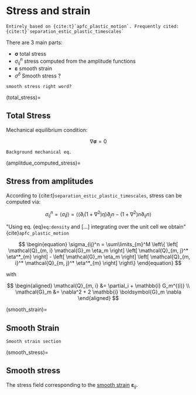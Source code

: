 # Stress and strain

```{note}
Entirely based on {cite:t}`apfc_plastic_motion`. Frequently cited: {cite:t}`separation_estic_plastic_timescales`
```

There are 3 main parts:

- $\boldsymbol{\sigma}$ total stress
- $\sigma_{ij}^n$ stress computed from the amplitude functions
- $\boldsymbol{\varepsilon}$ smooth strain
- $\sigma^{\delta}$ Smooth stress ?

```{todo}
smooth stress right word?
```
(total_stress)=
## Total Stress

Mechanical equilibrium condition:

$$
\begin{equation}
    \nabla \boldsymbol{\sigma} = 0
\end{equation}
$$

```{todo}
Background mechanical eq.
```

(amplitdue_computed_stress)=
## Stress from amplitudes

According to {cite:t}`separation_estic_plastic_timescales`, stress can be
computed via:

$$
\begin{equation}
    \sigma_{ij}^n =
    \langle \sigma_ij \rangle =
    \langle
        (\partial_i (1 + \nabla^2) \eta) \partial_j n
        -
        (1 + \nabla^2) n \partial_{ij} n
    \rangle
\end{equation}
$$

"Using eq. {eq}`eq:density` and [...] integrating over the unit cell we
obtain"{cite}`apfc_plastic_motion`

$$
\begin{equation}
    \sigma_{ij}^n = \sum\limits_{m}^M \left\{
        \left[
            \mathcal{Q}_{m, i} \mathcal{G}_m \eta_m
        \right]
        \left[
            \mathcal{Q}_{m, j}^* \eta^*_{m}
        \right]
        -
        \left[
            \mathcal{G}_m \eta_m
        \right]
        \left[
            \mathcal{Q}_{m, i}^* \mathcal{Q}_{m, j}^* \eta^*_{m}
        \right]
    \right\}
\end{equation}
$$

with

$$
\begin{aligned}
    \mathcal{Q}_{m, i} &= \partial_i + \mathbb{i} G_m^{(i)} \\
    \mathcal{G}_m &= \nabla^2 + 2 \mathbb{i} \boldsymbol{G}_m \nabla
\end{aligned}
$$

(smooth_strain)=
## Smooth Strain

```{todo}
Smooth strain section
```

(smooth_stress)=
## Smooth stress

The stress field corresponding to the [smooth strain](smooth_strain)
$\boldsymbol{\varepsilon}_{ij}$.
